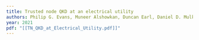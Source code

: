 ```yaml
---
title: Trusted node QKD at an electrical utility
authors: Philip G. Evans, Muneer Alshowkan, Duncan Earl, Daniel D. Mulkey, Raymond Newell, Glen Peterson, Claira Safi, Justin L. Tripp, Nicholas A. Peters
year: 2021
pdf: "[[TN_QKD_at_Electrical_Utility.pdf]]"
---
```


